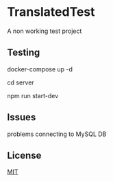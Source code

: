 # TranslatedTest

A non working test project

## Testing

docker-compose up -d

cd server

npm run start-dev

## Issues

problems connecting to MySQL DB

## License
[MIT](https://choosealicense.com/licenses/mit/)